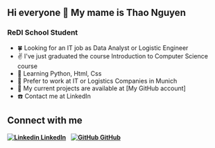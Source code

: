 
## Hi everyone :wave: My mame is Thao Nguyen

### ReDI School Student

- :four_leaf_clover: Looking for an IT job as Data Analyst or Logistic Engineer 
- :v: I've just graduated the course Introduction to Computer Science course 
- :seedling: Learning Python, Html, Css
- :office: Prefer to work at IT or Logistics Companies in Munich
- :page_facing_up: My current projects are available at [My GitHub account]
- :phone: Contact me at LinkedIn 

## Connect with me 

__[![Linkedin](https://i.stack.imgur.com/gVE0j.png) LinkedIn](https://www.linkedin.com/](https://www.linkedin.com/in/thao-nguyen-004a564a/))__
&nbsp;
__[![GitHub](https://i.stack.imgur.com/tskMh.png) GitHub](https://github.com/NgocPhuongThaoNguyen)__
&nbsp; 
  
  
 

